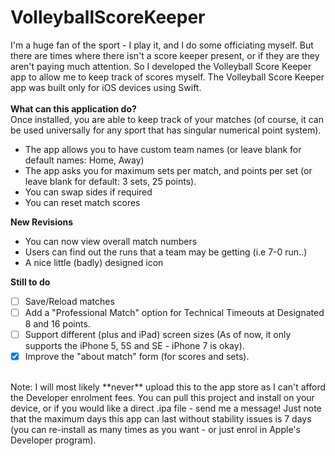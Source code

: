 # VolleyballScoreKeeper
I'm a huge fan of the sport - I play it, and I do some officiating myself. But there are times where there isn't a score keeper present, or if they are they aren't paying much attention. So I developed the Volleyball Score Keeper app to allow me to keep track of scores myself. The Volleyball Score Keeper app was built only for iOS devices using Swift.
<br />
<br />
**What can this application do?**<br />
Once installed, you are able to keep track of your matches (of course, it can be used universally for any sport that has singular numerical point system).
- The app allows you to have custom team names (or leave blank for default names: Home, Away)
- The app asks you for maximum sets per match, and points per set (or leave blank for default: 3 sets, 25 points).
- You can swap sides if required
- You can reset match scores

**New Revisions**
- You can now view overall match numbers
- Users can find out the runs that a team may be getting (i.e 7-0 run..)
- A nice little (badly) designed icon 

**Still to do**
- [ ] Save/Reload matches
- [ ] Add a "Professional Match" option for Technical Timeouts at Designated 8 and 16 points.
- [ ] Support different (plus and iPad) screen sizes (As of now, it only supports the iPhone 5, 5S and SE - iPhone 7 is okay).
- [X] Improve the "about match" form (for scores and sets).

<br />
Note: I will most likely **never** upload this to the app store as I can't afford the Developer enrolment fees. You can pull this project and install on your device, or if you would like a direct .ipa file - send me a message! Just note that the maximum days this app can last without stability issues is 7 days (you can re-install as many times as you want - or just enrol in Apple's Developer program).
